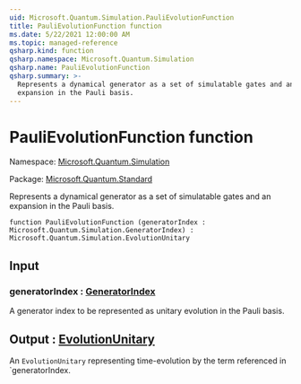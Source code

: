```yaml
---
uid: Microsoft.Quantum.Simulation.PauliEvolutionFunction
title: PauliEvolutionFunction function
ms.date: 5/22/2021 12:00:00 AM
ms.topic: managed-reference
qsharp.kind: function
qsharp.namespace: Microsoft.Quantum.Simulation
qsharp.name: PauliEvolutionFunction
qsharp.summary: >-
  Represents a dynamical generator as a set of simulatable gates and an
  expansion in the Pauli basis.
---
```


# PauliEvolutionFunction function

Namespace: [Microsoft.Quantum.Simulation](xref:Microsoft.Quantum.Simulation)

Package: [Microsoft.Quantum.Standard](https://nuget.org/packages/Microsoft.Quantum.Standard)


Represents a dynamical generator as a set of simulatable gates and anexpansion in the Pauli basis.

```qsharp
function PauliEvolutionFunction (generatorIndex : Microsoft.Quantum.Simulation.GeneratorIndex) : Microsoft.Quantum.Simulation.EvolutionUnitary
```


## Input

### generatorIndex : [GeneratorIndex](xref:Microsoft.Quantum.Simulation.GeneratorIndex)

A generator index to be represented as unitary evolution in the Paulibasis.



## Output : [EvolutionUnitary](xref:Microsoft.Quantum.Simulation.EvolutionUnitary)

An `EvolutionUnitary` representing time-evolution by the termreferenced in `generatorIndex.
